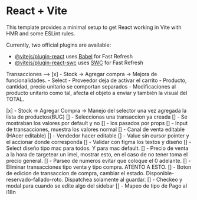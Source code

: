 # React + Vite

This template provides a minimal setup to get React working in Vite with HMR and some ESLint rules.

Currently, two official plugins are available:

- [@vitejs/plugin-react](https://github.com/vitejs/vite-plugin-react/blob/main/packages/plugin-react/README.md) uses [Babel](https://babeljs.io/) for Fast Refresh
- [@vitejs/plugin-react-swc](https://github.com/vitejs/vite-plugin-react-swc) uses [SWC](https://swc.rs/) for Fast Refresh


Transacciones --> 
[x] - Stock -> Agregar compra -> Mejora de funcionalidades.
    - Select 
    - Proveedor deja de activar el carrito
    - Producto, cantidad, precio unitario se comportan separados
    - Modificaciones al producto unitario como tal, afecta el objeto a enviar y también la visual del TOTAL.
    
[x] - Stock -> Agregar Compra -> Manejo del selector una vez agregada la lista de productos(BUG)
[] - Seleccionas una transaccion ya creada
[] - Se mostraban los valores por default y no
[] - los pasados por props
[] - Input de transacciones, muestra los valores normal
[] - Canal de venta editable (HAcer editable)
[] - Vendedor hacer editable
[] - Value sin cursor pointer y el accionar donde corresponda
[] - Validar con figma los textos y diseño 
[] - Select diseño tipo mac para todos. Y para mac default.
[] - Precio de venta a la hora de targetear un imei, mostrar esto, en el caso de no tener toma el precio general.
[] - Parseo de numeros evitar que coloque el 0 adelante.
[] - Eliminar transacciones tipo venta y tipo compra. ATENTO A ESTO.
[] - Boton de edicion de transaccion de compra, cambiar el estado. Disponible-reservado-fallado-roto. Dispatchea solamente al guardar.
[] - Checkeo y modal para cuando se edite algo del sidebar
[] - Mapeo de tipo de Pago al i18n